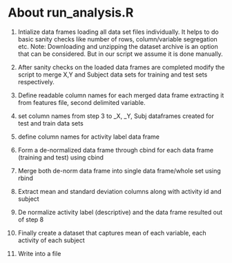 # About run_analysis.R



1) Intialize data frames loading all data set files individually. It helps to do basic sanity checks like number of rows, column/variable segregation etc. 
Note: Downloading and unzipping the dataset archive is an option that can be considered. But in our script we assume it is done manually.

2) After sanity checks on the loaded data frames are completed modify the script to merge X,Y and Subject data sets for training and test
sets respectively. 

3) Define readable column names for each merged data frame extracting it from features file, second delimited variable.

4) set column names from step 3 to _X, _Y, Subj dataframes created for test and train data sets

5) define column names for activity label data frame

6) Form a de-normalized data frame through cbind for each data frame (training and test) using cbind

7) Merge both de-norm data frame into single data frame/whole set using rbind

8) Extract mean and standard deviation columns along with activity id and subject

9) De normalize activity label (descriptive) and the data frame resulted out of step 8

10) Finally create a dataset that captures mean of each variable, each activity of each subject

11) Write into a file
